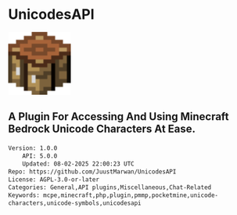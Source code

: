 # UnicodesAPI
<img src="https://raw.githubusercontent.com/JuustMarwan/UnicodesAPI/7c4b09f6eeb2bf5c511f6e3f8d819006aa08580a/icon.png" width="128" height="128" />

## A Plugin For Accessing And Using Minecraft Bedrock Unicode Characters At Ease.
```properties
Version: 1.0.0
    API: 5.0.0
    Updated: 08-02-2025 22:00:23 UTC
Repo: https://github.com/JuustMarwan/UnicodesAPI
License: AGPL-3.0-or-later
Categories: General,API plugins,Miscellaneous,Chat-Related
Keywords: mcpe,minecraft,php,plugin,pmmp,pocketmine,unicode-characters,unicode-symbols,unicodesapi
```